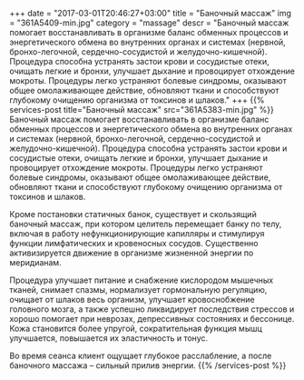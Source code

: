 +++
date = "2017-03-01T20:46:27+03:00"
title = "Баночный массаж"
img = "361A5409-min.jpg"
category = "massage"
descr = "Баночный массаж помогает восстанавливать в организме баланс обменных процессов и энергетического обмена во внутренних органах и системах (нервной, бронхо-легочной, сердечно-сосудистой и желудочно-кишечной). Процедура способна устранять застои крови и сосудистые отеки, очищать легкие и бронхи, улучшает дыхание и провоцирует отхождение мокроты. Процедуры легко устраняют болевые синдромы, оказывают общее омолаживающее действие, обновляют ткани и способствуют глубокому очищению организма от токсинов и шлаков."
+++
{{% services-post title="Баночный массаж" src="361A5383-min.jpg" %}}
Баночный массаж помогает восстанавливать в организме баланс обменных процессов и энергетического обмена во внутренних органах и системах (нервной, бронхо-легочной, сердечно-сосудистой и желудочно-кишечной). Процедура способна устранять застои крови и сосудистые отеки, очищать легкие и бронхи, улучшает дыхание и провоцирует отхождение мокроты. Процедуры легко устраняют болевые синдромы, оказывают общее омолаживающее действие, обновляют ткани и способствуют глубокому очищению организма от токсинов и шлаков.

Кроме постановки статичных банок, существует и скользящий баночный массаж, при котором целитель перемещает банку по телу, включая в работу нефункционирующие капилляры и стимулируя функции лимфатических и кровеносных сосудов. Существенно активизируется движение в организме жизненной энергии по меридианам.

Процедура улучшает питание и снабжение кислородом мышечных тканей, снимает спазмы, нормализует гормональную регуляцию, очищает от шлаков весь организм, улучшает кровоснобжение головного мозга, а также успешно ликвидирует последствия стрессов и хорошо помогает при неврозах, депрессивных состояниях и бессонице. Кожа становится более упругой, сократительная функция мышц улучшается, повышается их эластичность и тонус.

Во время сеанса клиент ощущает глубокое расслабление, а после баночного массажа – сильный прилив энергии.
{{% /services-post %}}